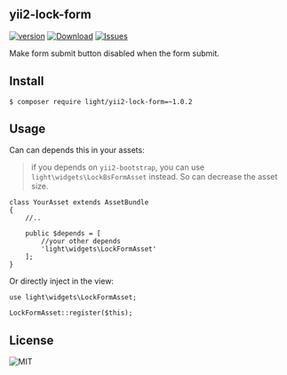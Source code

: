 yii2-lock-form
-----------
[![version](https://img.shields.io/packagist/v/light/yii2-lock-form.svg?style=flat-square)](https://packagist.org/packages/light/yii2-lock-form)
[![Download](https://img.shields.io/packagist/dt/light/yii2-lock-form.svg?style=flat-square)](https://packagist.org/packages/light/yii2-lock-form)
[![Issues](https://img.shields.io/github/issues/lichunqiang/yii2-lock-form.svg?style=flat-square)](https://github.com/lichunqiang/yii2-lock-form/issues)

Make form submit button disabled when the form submit.

## Install

```
$ composer require light/yii2-lock-form=~1.0.2
```

## Usage

Can can depends this in your assets:

>if you depends on `yii2-bootstrap`, you can use `light\widgets\LockBsFormAsset` instead. So can decrease the asset size.

```
class YourAsset extends AssetBundle
{
    //..

    public $depends = [
        //your other depends
        'light\widgets\LockFormAsset'
    ];
}
```

Or directly inject in the view:

```
use light\widgets\LockFormAsset;

LockFormAsset::register($this);
```


## License

![MIT](https://img.shields.io/badge/license-MIT-blue.svg?style=flat-square)
